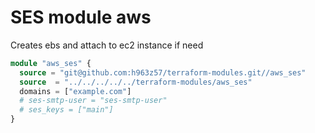 SES module aws
===========
Creates ebs and attach to ec2 instance if need

```tf
module "aws_ses" {
  source = "git@github.com:h963z57/terraform-modules.git//aws_ses"
  source  = "../../../../../terraform-modules/aws_ses"
  domains = ["example.com"]
  # ses-smtp-user = "ses-smtp-user"
  # ses_keys = ["main"]
}
```